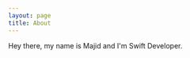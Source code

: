 ```yaml
---
layout: page
title: About
---
```


<p class="message">
  Hey there, my name is Majid and I'm Swift Developer.
</p>